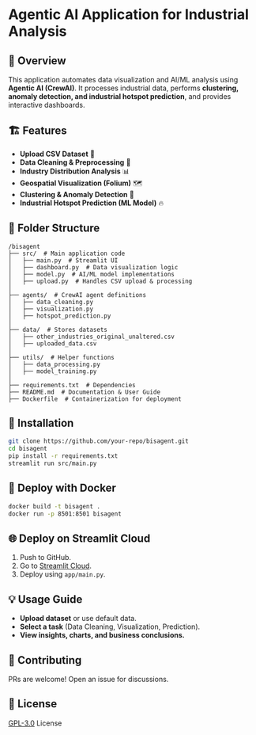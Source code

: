 # Agentic AI Application for Industrial Analysis

## 📌 Overview

This application automates data visualization and AI/ML analysis using **Agentic AI (CrewAI)**. It processes industrial data, performs **clustering, anomaly detection, and industrial hotspot prediction**, and provides interactive dashboards.

## 🏗️ Features

- **Upload CSV Dataset** 📂
- **Data Cleaning & Preprocessing** 🧹
- **Industry Distribution Analysis** 📊
- **Geospatial Visualization (Folium)** 🗺️
- **Clustering & Anomaly Detection** 🚀
- **Industrial Hotspot Prediction (ML Model)** 🔥

## 📁 Folder Structure

```
/bisagent
├── src/  # Main application code
│   ├── main.py  # Streamlit UI
│   ├── dashboard.py  # Data visualization logic
│   ├── model.py  # AI/ML model implementations
│   ├── upload.py  # Handles CSV upload & processing
│
├── agents/  # CrewAI agent definitions
│   ├── data_cleaning.py
│   ├── visualization.py
│   ├── hotspot_prediction.py
│
├── data/  # Stores datasets
│   ├── other_industries_original_unaltered.csv
│   ├── uploaded_data.csv
│
├── utils/  # Helper functions
│   ├── data_processing.py
│   ├── model_training.py
│
├── requirements.txt  # Dependencies
├── README.md  # Documentation & User Guide
├── Dockerfile  # Containerization for deployment
```

## 🚀 Installation

```bash
git clone https://github.com/your-repo/bisagent.git
cd bisagent
pip install -r requirements.txt
streamlit run src/main.py
```

## 🐳 Deploy with Docker

```bash
docker build -t bisagent .
docker run -p 8501:8501 bisagent
```

## 🌐 Deploy on Streamlit Cloud

1. Push to GitHub.
2. Go to [Streamlit Cloud](https://share.streamlit.io/).
3. Deploy using `app/main.py`.

## 💡 Usage Guide

- **Upload dataset** or use default data.
- **Select a task** (Data Cleaning, Visualization, Prediction).
- **View insights, charts, and business conclusions.**

## 🤝 Contributing

PRs are welcome! Open an issue for discussions.

## 📝 License

[ GPL-3.0](https://github.com/aarpitdubey/bisagent#GPL-3.0-1-ov-file) License
